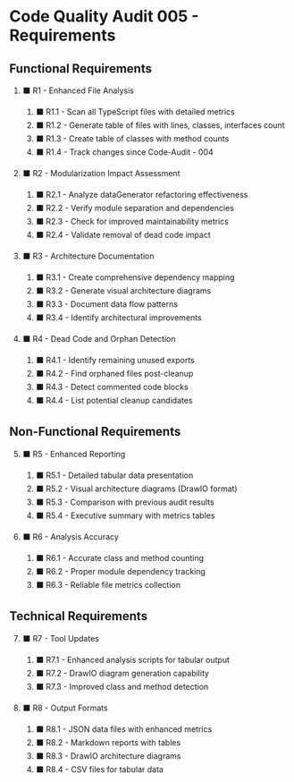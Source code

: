 # Code Quality Audit 005 - Requirements

## Functional Requirements

1. ⬛ R1 - Enhanced File Analysis
   1. ⬛ R1.1 - Scan all TypeScript files with detailed metrics
   2. ⬛ R1.2 - Generate table of files with lines, classes, interfaces count
   3. ⬛ R1.3 - Create table of classes with method counts
   4. ⬛ R1.4 - Track changes since Code-Audit - 004

2. ⬛ R2 - Modularization Impact Assessment
   1. ⬛ R2.1 - Analyze dataGenerator refactoring effectiveness
   2. ⬛ R2.2 - Verify module separation and dependencies
   3. ⬛ R2.3 - Check for improved maintainability metrics
   4. ⬛ R2.4 - Validate removal of dead code impact

3. ⬛ R3 - Architecture Documentation
   1. ⬛ R3.1 - Create comprehensive dependency mapping
   2. ⬛ R3.2 - Generate visual architecture diagrams
   3. ⬛ R3.3 - Document data flow patterns
   4. ⬛ R3.4 - Identify architectural improvements

4. ⬛ R4 - Dead Code and Orphan Detection
   1. ⬛ R4.1 - Identify remaining unused exports
   2. ⬛ R4.2 - Find orphaned files post-cleanup
   3. ⬛ R4.3 - Detect commented code blocks
   4. ⬛ R4.4 - List potential cleanup candidates

## Non-Functional Requirements

5. ⬛ R5 - Enhanced Reporting
   1. ⬛ R5.1 - Detailed tabular data presentation
   2. ⬛ R5.2 - Visual architecture diagrams (DrawIO format)
   3. ⬛ R5.3 - Comparison with previous audit results
   4. ⬛ R5.4 - Executive summary with metrics tables

6. ⬛ R6 - Analysis Accuracy
   1. ⬛ R6.1 - Accurate class and method counting
   2. ⬛ R6.2 - Proper module dependency tracking
   3. ⬛ R6.3 - Reliable file metrics collection

## Technical Requirements

7. ⬛ R7 - Tool Updates
   1. ⬛ R7.1 - Enhanced analysis scripts for tabular output
   2. ⬛ R7.2 - DrawIO diagram generation capability
   3. ⬛ R7.3 - Improved class and method detection

8. ⬛ R8 - Output Formats
   1. ⬛ R8.1 - JSON data files with enhanced metrics
   2. ⬛ R8.2 - Markdown reports with tables
   3. ⬛ R8.3 - DrawIO architecture diagrams
   4. ⬛ R8.4 - CSV files for tabular data